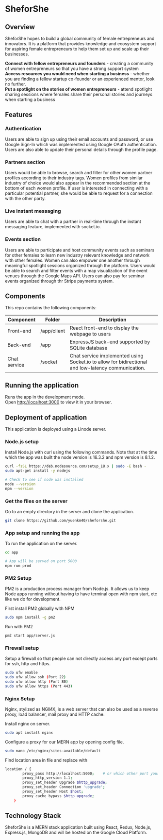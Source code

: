 # SheforShe

## Overview

SheforShe hopes to build a global community of female entrepreneurs and innovators. It is a platform that provides knowledge and ecosystem support for aspiring female entrepreneurs to help them set up and scale up their businesses. 

**Connect with fellow entrepreneurs and founders** - creating a community of women entrepreneurs so that you have a strong support system \
**Access resources you would need when starting a business** - whether you are finding a fellow startup co-founder or an experienced mentor, look no further. \
**Put a spotlight on the stories of women entrepreneurs** - attend spotlight sharing sessions where females share their personal stories and journeys when starting a business 

## Features
### Authentication

Users are able to sign up using their email accounts and password, or use Google Sign-In which was implemented using Google OAuth authentication. Users are also able to update their personal details through the profile page.  

### Partners section 
Users would be able to browse, search and filter for other women partner profiles according to their industry tags. Women profiles from similar industry of choice would also appear in the recommended section at the bottom of each women profile. If user is interested in connecting with a particular potential partner, she would be able to request for a connection with the other party. 

### Live instant messaging 
Users are able to chat with a partner in real-time through the instant messaging feature, implemented with socket.io. 

### Events section
Users are able to participate and host community events such as seminars for other females to learn new industry relevant knowledge and network with other females. Women can also empower one another through meaningful spotlight sessions organized through the platform. Users would be able to search and filter events with a map visualization of the event venues through the Google Maps API. Users can also pay for seminar events organized through thr Stripe payments system. 

## Components
This repo contains the following components:

| Component              | Folder            | Description                                                                                               |
| ---------------------- | ----------------- | --------------------------------------------------------------------------------------------------------- |
| Front-end              | /app/client       | React front-end to display the webpage to users                                                           |
| Back-end               | /app              | ExpressJS back-end supported by SQLite database                                                           |
| Chat service           | /socket           | Chat service implemented using Socket.io to allow for bidirectional and low-latency communication.        |

## Running the application 
Runs the app in the development mode.\
Open [http://localhost:3000](http://localhost:3000) to view it in your browser.

## Deployment of application 
This application is deployed using a Linode server.

### Node.js setup
Install Node.js with curl using the following commands. Note that at the time which the app was built the node version is 16.3.2 and npm version is 8.1.2.
```bash
curl -fsSL https://deb.nodesource.com/setup_18.x | sudo -E bash -
sudo apt-get install -y nodejs

# Check to see if node was installed
node --version
npm --version
```

### Get the files on the server
Go to an empty directory in the server and clone the application.
```bash
git clone https://github.com/yuenkm40/sheforshe.git
```

### App setup and running the app
To run the application on the server.
```bash
cd app

# App will be served on port 5000
npm run prod
```

### PM2 Setup
PM2 is a production process manager from Node.js. It allows us to keep Node apps running without having to have terminal open with npm start, etc like we do for development.

First install PM2 globally with NPM
```bash
sudo npm install -g pm2
```
Run with PM2
```bash
pm2 start app/server.js
```

### Firewall setup
Setup a firewall so that people can not directly access any port except ports for ssh, http and https.

```bash
sudo ufw enable
sudo ufw allow ssh (Port 22)
sudo ufw allow http (Port 80)
sudo ufw allow https (Port 443)
```

### Nginx Setup
Nginx, stylized as NGIИX, is a web server that can also be used as a reverse proxy, load balancer, mail proxy and HTTP cache.

Install nginx on server.
```bash
sudo apt install nginx
```
Configure a proxy for our MERN app by opening config file.
```bash
sudo nano /etc/nginx/sites-available/default
```
Find location area in file and replace with
```bash
location / {
        proxy_pass http://localhost:5000;    # or which other port your app runs on
        proxy_http_version 1.1;
        proxy_set_header Upgrade $http_upgrade;
        proxy_set_header Connection 'upgrade';
        proxy_set_header Host $host;
        proxy_cache_bypass $http_upgrade;
    }
```

## Technology Stack

SheforShe is a MERN stack application built using React, Redux, Node.js, Express.js, MongoDB and will be hosted on the Google Cloud Platform. 


